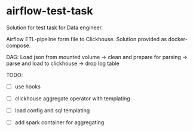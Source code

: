 # airflow-test-task
Solution for test task for Data engineer.

Airflow ETL-pipeline form file to Clickhouse. 
Solution provided as docker-compose.

DAG:
Load json from mounted volume -> clean and prepare for parsing -> parse and load to clickhouse -> drop log table 

TODO:
 - [ ] use hooks
 - [ ] clickhouse aggregate operator with templating
 - [ ] load config and sql templating
 - [ ] add spark container for aggregating

